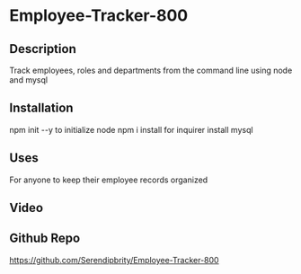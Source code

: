 # Employee-Tracker-800

## Description
Track employees, roles and departments from the command line using node and mysql

## Installation
npm init --y to initialize node
npm i install for inquirer
install mysql

## Uses
For anyone to keep their employee records organized

## Video 


## Github Repo
https://github.com/Serendipbrity/Employee-Tracker-800


